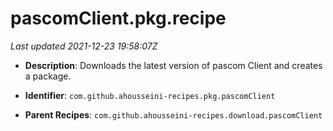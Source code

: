 # pascomClient.pkg.recipe

_Last updated 2021-12-23 19:58:07Z_

- **Description**: Downloads the latest version of pascom Client and creates a package.

- **Identifier**: `com.github.ahousseini-recipes.pkg.pascomClient`

- **Parent Recipes**: `com.github.ahousseini-recipes.download.pascomClient`